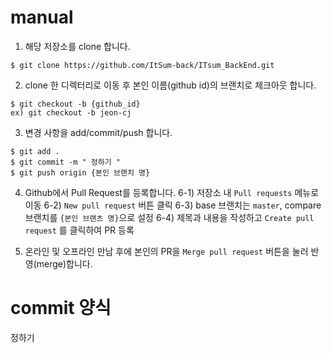 # manual

1. 해당 저장소를 clone 합니다.

```
$ git clone https://github.com/ItSum-back/ITsum_BackEnd.git
```
            
2. clone 한 디렉터리로 이동 후 본인 이름(github id)의 브랜치로 체크아웃 합니다.

``` 
$ git checkout -b {github_id}
ex) git checkout -b jeon-cj
```    

3. 변경 사항을 add/commit/push 합니다.

``` 
$ git add .
$ git commit -m " 정하기 "
$ git push origin {본인 브랜치 명}
```
      
4. Github에서 Pull Request를 등록합니다.
  6-1) 저장소 내 `Pull requests` 메뉴로 이동
  6-2) `New pull request` 버튼 클릭
  6-3) base 브랜치는 `master`, compare 브랜치를 `{본인 브랜츠 명}`으로 설정
  6-4) 제목과 내용을 작성하고 `Create pull request` 를 클릭하여 PR 등록

5. 온라인 및 오프라인 만남 후에 본인의 PR을 `Merge pull request` 버튼을 눌러 반영(merge)합니다.


# commit 양식

정하기
